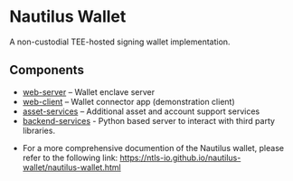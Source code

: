 # Nautilus Wallet

A non-custodial TEE-hosted signing wallet implementation.

## Components

* [web-server](web-server) – Wallet enclave server
* [web-client](web-client) – Wallet connector app (demonstration client)
* [asset-services](asset-services) – Additional asset and account support services
* [backend-services](backend-services) - Python based server to interact with third party libraries.

- For a more comprehensive documention of the Nautilus wallet, please refer to the following link: https://ntls-io.github.io/nautilus-wallet/nautilus-wallet.html 
